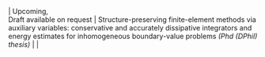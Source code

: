 | Upcoming, <br> Draft available on request | Structure-preserving finite-element methods via auxiliary variables: conservative and accurately dissipative integrators and energy estimates for inhomogeneous boundary-value problems *(Phd (DPhil) thesis)* | |